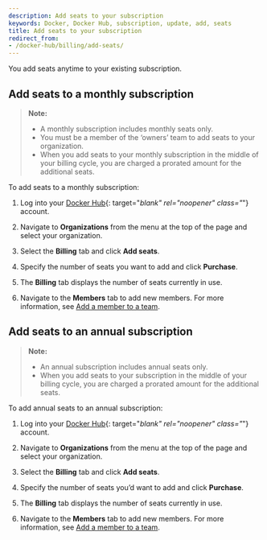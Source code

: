 ```yaml
---
description: Add seats to your subscription
keywords: Docker, Docker Hub, subscription, update, add, seats
title: Add seats to your subscription
redirect_from:
- /docker-hub/billing/add-seats/
---
```


You add seats anytime to your existing subscription.

## Add seats to a monthly subscription

> **Note:**
>
>- A monthly subscription includes monthly seats only.
>- You must be a member of the ‘owners’ team to add seats to your organization.
>- When you add seats to your monthly subscription in the middle of your billing cycle, you are charged a prorated amount for the additional seats.

To add seats to a monthly subscription:

1. Log into your [Docker Hub](https://hub.docker.com){: target="_blank" rel="noopener" class="_"} account.

2. Navigate to **Organizations** from the menu at the top of the page and select your organization.

3. Select the **Billing** tab and click **Add seats**.

4. Specify the number of seats you want to add and click **Purchase**.

5. The **Billing** tab displays the number of seats currently in use.

6. Navigate to the **Members** tab to add new members. For more information, see [Add a member to a team](../orgs/#add-a-member-to-a-team).

## Add seats to an annual subscription

> **Note:**
>
> - An annual subscription includes annual seats only.
> - When you add seats to your subscription in the middle of your billing cycle, you are charged a prorated amount for the additional seats.

To add annual seats to an annual subscription:

1. Log into your [Docker Hub](https://hub.docker.com){: target="_blank" rel="noopener" class="_"} account.

2. Navigate to **Organizations** from the menu at the top of the page and select your organization.

3. Select the **Billing** tab and click **Add seats**.

4. Specify the number of seats you’d want to add and click **Purchase**.

5. The **Billing** tab displays the number of seats currently in use.

6. Navigate to the **Members** tab to add new members. For more information, see [Add a member to a team](../orgs/#add-a-member-to-a-team).

